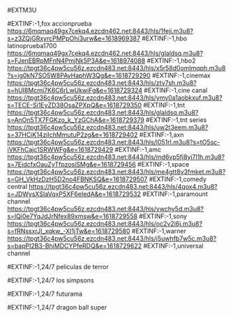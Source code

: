 #EXTM3U

#EXTINF:-1,fox accionprueba
https://6mqmaq49gx7cekq4.ezcdn462.net:8443/hls/1feji.m3u8?s=z3ZQjGRxyrcPMPpOhi3urw&e=1618969387
#EXTINF:-1,hbo latinoprueba1700
https://6mqmaq49gx7cekq4.ezcdn462.net:8443/hls/glaldsq.m3u8?s=FJenEBRpMFnN4PmjNk5P3A&e=1618974088
#EXTINF:-1,hbo2
https://tpgt36c4pw5cu56z.ezcdn483.net:8443/hls/x5r58d0omlmqph.m3u8?s=ig0kN7SO5W8PAyHaphW3Qg&e=1618729290
#EXTINF:-1,cinemax
https://tpgt36c4pw5cu56z.ezcdn483.net:8443/hls/ztv7sh.m3u8?s=hUI8Mcmj7K6C6rLwUkwiFg&e=1618729324
#EXTINF:-1,cine canal
https://tpgt36c4pw5cu56z.ezcdn483.net:8443/hls/ymv0a1aobkxuf.m3u8?s=TECE-Si1EyZD38OsaZPXpQ&e=1618729350
#EXTINF:-1,tnt 
https://tpgt36c4pw5cu56z.ezcdn483.net:8443/hls/glaldsq.m3u8?s=AnOn5TX7FGKzo_k_YzGChA&e=1618729379
#EXTINF:-1,tnt series
https://tpgt36c4pw5cu56z.ezcdn483.net:8443/hls/uw2t3eem.m3u8?s=37HCiK14ziIchMmutuP2zg&e=1618729402
#EXTINF:-1,axn
https://tpgt36c4pw5cu56z.ezcdn483.net:8443/hls/l051rl.m3u8?s=tO5sc-iVKFhCajc1SRWWFg&e=1618729429
#EXTINF:-1,amc
https://tpgt36c4pw5cu56z.ezcdn483.net:8443/hls/md6vp5fj8yj7l1h.m3u8?s=7EidcfxOauZyTfpzosiSMg&e=1618729456
#EXTINF:-1,space
https://tpgt36c4pw5cu56z.ezcdn483.net:8443/hls/me4gtt8v3fmket.m3u8?s=GH_VkHzDzH5D2no4FBNKSQ&e=1618729507
#EXTINF:-1,comedy central
https://tpgt36c4pw5cu56z.ezcdn483.net:8443/hls/4qox4.m3u8?s=JDWysXSIaVqxP5XF6eIedA&e=1618729532
#EXTINF:-1,paramount channel
https://tpgt36c4pw5cu56z.ezcdn483.net:8443/hls/vwchy5d.m3u8?s=lQi0e7YqJdJrNfex89xmsw&e=1618729558
#EXTINF:-1,sony
https://tpgt36c4pw5cu56z.ezcdn483.net:8443/hls/oc2v2i6j.m3u8?s=fRNssxrJI_xqkw_-XI1jTw&e=1618729580
#EXTINF:-1,warner
https://tpgt36c4pw5cu56z.ezcdn483.net:8443/hls/j5uwhfb7w5c.m3u8?s=bapPl2B3-BhjMDCYPfeRDQ&e=1618729622
#EXTINF:-1,universal channel

#EXTINF:-1,24/7 peliculas de terror

#EXTINF:-1,24/7 los simpsons

#EXTINF:-1,24/7 futurama

#EXTINF:-1,24/7 dragon ball super



